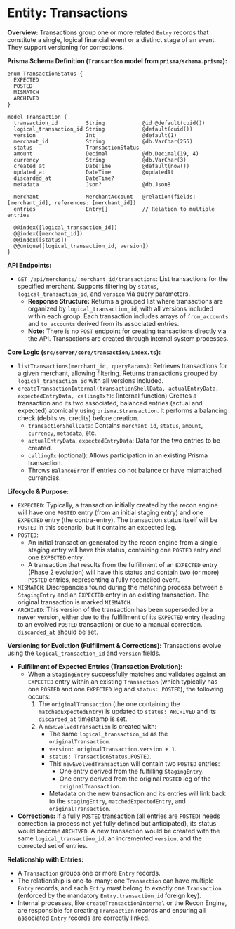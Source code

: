 # Entity: Transactions

**Overview:**
Transactions group one or more related `Entry` records that constitute a single, logical financial event or a distinct stage of an event. They support versioning for corrections.

**Prisma Schema Definition (`Transaction` model from `prisma/schema.prisma`):**
```prisma
enum TransactionStatus {
  EXPECTED
  POSTED
  MISMATCH
  ARCHIVED
}

model Transaction {
  transaction_id         String            @id @default(cuid())
  logical_transaction_id String            @default(cuid())
  version                Int               @default(1)
  merchant_id            String            @db.VarChar(255)
  status                 TransactionStatus
  amount                 Decimal           @db.Decimal(19, 4)
  currency               String            @db.VarChar(3)
  created_at             DateTime          @default(now())
  updated_at             DateTime          @updatedAt
  discarded_at           DateTime?
  metadata               Json?             @db.JsonB

  merchant               MerchantAccount   @relation(fields: [merchant_id], references: [merchant_id])
  entries                Entry[]           // Relation to multiple entries

  @@index([logical_transaction_id])
  @@index([merchant_id])
  @@index([status])
  @@unique([logical_transaction_id, version])
}
```

**API Endpoints:**
- `GET /api/merchants/:merchant_id/transactions`: List transactions for the specified merchant. Supports filtering by `status`, `logical_transaction_id`, and `version` via query parameters.
  - **Response Structure:** Returns a grouped list where transactions are organized by `logical_transaction_id`, with all versions included within each group. Each transaction includes arrays of `from_accounts` and `to_accounts` derived from its associated entries.
  - **Note:** There is no `POST` endpoint for creating transactions directly via the API. Transactions are created through internal system processes.

**Core Logic (`src/server/core/transaction/index.ts`):**
- `listTransactions(merchant_id, queryParams)`: Retrieves transactions for a given merchant, allowing filtering. Returns transactions grouped by `logical_transaction_id` with all versions included.
- `createTransactionInternal(transactionShellData, actualEntryData, expectedEntryData, callingTx?)`: (Internal function) Creates a transaction and its two associated, balanced entries (actual and expected) atomically using `prisma.$transaction`. It performs a balancing check (debits vs. credits) before creation.
  - `transactionShellData`: Contains `merchant_id`, `status`, `amount`, `currency`, `metadata`, etc.
  - `actualEntryData`, `expectedEntryData`: Data for the two entries to be created.
  - `callingTx` (optional): Allows participation in an existing Prisma transaction.
  - Throws `BalanceError` if entries do not balance or have mismatched currencies.

**Lifecycle & Purpose:**
- `EXPECTED`: Typically, a transaction initially created by the recon engine will have one `POSTED` entry (from an initial staging entry) and one `EXPECTED` entry (the contra-entry). The transaction status itself will be `POSTED` in this scenario, but it contains an expected leg.
- `POSTED`:
    - An initial transaction generated by the recon engine from a single staging entry will have this status, containing one `POSTED` entry and one `EXPECTED` entry.
    - A transaction that results from the fulfillment of an `EXPECTED` entry (Phase 2 evolution) will have this status and contain two (or more) `POSTED` entries, representing a fully reconciled event.
- `MISMATCH`: Discrepancies found during the matching process between a `StagingEntry` and an `EXPECTED` entry in an existing transaction. The original transaction is marked `MISMATCH`.
- `ARCHIVED`: This version of the transaction has been superseded by a newer version, either due to the fulfillment of its `EXPECTED` entry (leading to an evolved `POSTED` transaction) or due to a manual correction. `discarded_at` should be set.

**Versioning for Evolution (Fulfillment & Corrections):**
Transactions evolve using the `logical_transaction_id` and `version` fields.
-   **Fulfillment of Expected Entries (Transaction Evolution):**
    -   When a `StagingEntry` successfully matches and validates against an `EXPECTED` entry within an existing `Transaction` (which typically has one `POSTED` and one `EXPECTED` leg and `status: POSTED`), the following occurs:
        1.  The `originalTransaction` (the one containing the `matchedExpectedEntry`) is updated to `status: ARCHIVED` and its `discarded_at` timestamp is set.
        2.  A `newEvolvedTransaction` is created with:
            -   The same `logical_transaction_id` as the `originalTransaction`.
            -   `version: originalTransaction.version + 1`.
            -   `status: TransactionStatus.POSTED`.
            -   This `newEvolvedTransaction` will contain two `POSTED` entries:
                -   One entry derived from the fulfilling `StagingEntry`.
                -   One entry derived from the original `POSTED` leg of the `originalTransaction`.
            -   Metadata on the new transaction and its entries will link back to the `stagingEntry`, `matchedExpectedEntry`, and `originalTransaction`.
-   **Corrections:** If a fully `POSTED` transaction (all entries are `POSTED`) needs correction (a process not yet fully defined but anticipated), its status would become `ARCHIVED`. A new transaction would be created with the same `logical_transaction_id`, an incremented `version`, and the corrected set of entries.

**Relationship with Entries:**
- A `Transaction` groups one or more `Entry` records.
- The relationship is one-to-many: one `Transaction` can have multiple `Entry` records, and each `Entry` *must* belong to exactly one `Transaction` (enforced by the mandatory `Entry.transaction_id` foreign key).
- Internal processes, like `createTransactionInternal` or the Recon Engine, are responsible for creating `Transaction` records and ensuring all associated `Entry` records are correctly linked.
